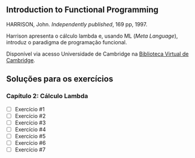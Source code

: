 ## Introduction to Functional Programming

HARRISON, John. _Independently published_, 169 pp, 1997.

Harrison apresenta o cálculo lambda e, usando ML (_Meta Language_), introduz o paradigma de programação funcional.

Disponível via acesso Universidade de Cambridge na [Biblioteca Virtual de Cambridge](https://www.cl.cam.ac.uk/teaching/Lectures/funprog-jrh-1996/all.pdf).

## Soluções para os exercícios

### Capítulo 2: Cálculo Lambda

- [ ] Exercício #1
- [ ] Exercício #2
- [ ] Exercício #3
- [ ] Exercício #4
- [ ] Exercício #5
- [ ] Exercício #6
- [ ] Exercício #7
